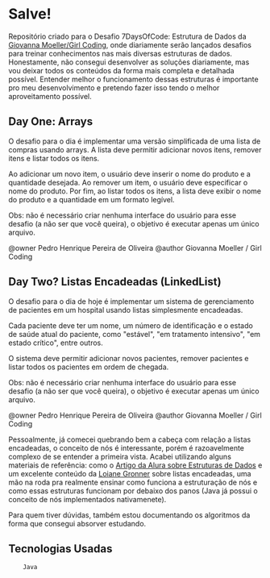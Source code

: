 # Salve!
Repositório criado para o Desafio 7DaysOfCode: Estrutura de Dados da [Giovanna Moeller/Girl Coding](https://github.com/giovannamoeller), onde diariamente serão lançados desafios para treinar conhecimentos nas mais diversas estruturas de dados. Honestamente, não consegui desenvolver as soluções diariamente, mas vou deixar todos os conteúdos da forma mais completa e detalhada possível. Entender melhor o funcionamento dessas estruturas é importante pro meu desenvolvimento e pretendo fazer isso tendo o melhor aproveitamento possível.

## Day One: Arrays
O desafio para o dia é implementar uma versão simplificada de uma lista de compras usando arrays. A lista deve permitir adicionar novos itens, remover itens e listar todos os itens.

Ao adicionar um novo item, o usuário deve inserir o nome do produto e a quantidade desejada. Ao remover um item, o usuário deve especificar o nome do produto. Por fim, ao listar todos os itens, a lista deve exibir o nome do produto e a quantidade em um formato legível.

Obs: não é necessário criar nenhuma interface do usuário para esse desafio (a não ser que você queira), o objetivo é executar apenas um único arquivo.

@owner Pedro Henrique Pereira de Oliveira
@author Giovanna Moeller / Girl Coding

## Day Two? Listas Encadeadas (LinkedList)
O desafio para o dia de hoje é implementar um sistema de gerenciamento de pacientes em um hospital usando listas simplesmente encadeadas.

Cada paciente deve ter um nome, um número de identificação e o estado de saúde atual do paciente, como "estável", "em tratamento intensivo", "em estado crítico", entre outros.

O sistema deve permitir adicionar novos pacientes, remover pacientes e listar todos os pacientes em ordem de chegada.

Obs: não é necessário criar nenhuma interface do usuário para esse desafio (a não ser que você queira), o objetivo é executar apenas um único arquivo.

@owner Pedro Henrique Pereira de Oliveira
@author Giovanna Moeller / Girl Coding

Pessoalmente, já comecei quebrando bem a cabeça com relação a listas encadeadas, o conceito de nós é interessante, porém é razoavelmente complexo de se entender a primeira vista. Acabei utilizando alguns materiais de referência: como o [Artigo da Alura sobre Estruturas de Dados](https://www.alura.com.br/artigos/estruturas-de-dados-introducao?utm_source=ActiveCampaign&utm_medium=email&utm_content=%237DaysOfCode+-+Estruturas+de+Dados+2%2F7%3A+%F0%9F%91%A9%F0%9F%8F%BD%E2%80%8D%F0%9F%92%BB+Lista+simplesmente+encadeada&utm_campaign=%5BAlura+%237Days+Of+Code%5D%28Js+e+DOM+-+3%C2%AA+Ed+%29+2%2F7&vgo_ee=QITkBvJ%2BW3aNpmv7QkOckPfIXyQQqoFo0eaDL5164Ln4wtBJ5QZkciyQ%3A2x60IyePlfqmqsp9xOD3QNnQ4X%2BUtxCd) e um excelente conteúdo da [Loiane Gronner](https://www.youtube.com/watch?v=a4PxWvFppmM&list=RDCMUCqQn92noBhY9VKQy4xCHPsg&start_radio=1&rv=a4PxWvFppmM&t=169) sobre listas encadeadas, uma mão na roda pra realmente ensinar como funciona a estruturação de nós e como essas estruturas funcionam por debaixo dos panos (Java já possui o conceito de nós implementados nativamenete).

Para quem tiver dúvidas, também estou documentando os algoritmos da forma que consegui absorver estudando.

## Tecnologias Usadas
```
	Java
```